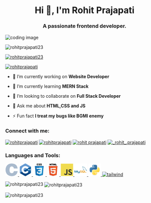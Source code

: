 <h1 align="center">Hi 👋, I'm Rohit Prajapati</h1>
<h3 align="center">A passionate frontend developer.</h3>
<img align="center" width="480" height="270" alt="coding image" src="https://github.com/user-attachments/assets/ea81baae-8d62-4352-b9d3-0f5a531c6eee" />


<p align="left"> <img src="https://komarev.com/ghpvc/?username=rohitprajapati23&label=Profile%20views&color=0e75b6&style=flat" alt="rohitprajapati23" /> </p>

<p align="left"> <a href="https://github.com/ryo-ma/github-profile-trophy"><img src="https://github-profile-trophy.vercel.app/?username=rohitprajapati23" alt="rohitprajapati23" /></a> </p>

<p align="left"> <a href="https://twitter.com/rohitprajapati" target="blank"><img src="https://img.shields.io/twitter/follow/rohitprajapati?logo=twitter&style=for-the-badge" alt="rohitprajapati" /></a> </p>

- 🔭 I’m currently working on **Website Developer**

- 🌱 I’m currently learning **MERN Stack**

- 👯 I’m looking to collaborate on **Full Stack Developer**

- 💬 Ask me about **HTML,CSS and JS**

- ⚡ Fun fact **I treat my bugs like BGMI enemy**

<h3 align="left">Connect with me:</h3>
<p align="left">
<a href="https://twitter.com/rohitprajapati" target="blank"><img align="center" src="https://raw.githubusercontent.com/rahuldkjain/github-profile-readme-generator/master/src/images/icons/Social/twitter.svg" alt="rohitprajapati" height="30" width="40" /></a>
<a href="https://linkedin.com/in/rohitprajapati" target="blank"><img align="center" src="https://raw.githubusercontent.com/rahuldkjain/github-profile-readme-generator/master/src/images/icons/Social/linked-in-alt.svg" alt="rohitprajapati" height="30" width="40" /></a>
<a href="https://fb.com/rohit prajapati" target="blank"><img align="center" src="https://raw.githubusercontent.com/rahuldkjain/github-profile-readme-generator/master/src/images/icons/Social/facebook.svg" alt="rohit prajapati" height="30" width="40" /></a>
<a href="https://instagram.com/_rohit_.prajapati" target="blank"><img align="center" src="https://raw.githubusercontent.com/rahuldkjain/github-profile-readme-generator/master/src/images/icons/Social/instagram.svg" alt="_rohit_.prajapati" height="30" width="40" /></a>
</p>

<h3 align="left">Languages and Tools:</h3>
<p align="left"> <a href="https://www.cprogramming.com/" target="_blank" rel="noreferrer"> <img src="https://raw.githubusercontent.com/devicons/devicon/master/icons/c/c-original.svg" alt="c" width="40" height="40"/> </a> <a href="https://www.w3schools.com/cpp/" target="_blank" rel="noreferrer"> <img src="https://raw.githubusercontent.com/devicons/devicon/master/icons/cplusplus/cplusplus-original.svg" alt="cplusplus" width="40" height="40"/> </a> <a href="https://www.w3schools.com/css/" target="_blank" rel="noreferrer"> <img src="https://raw.githubusercontent.com/devicons/devicon/master/icons/css3/css3-original-wordmark.svg" alt="css3" width="40" height="40"/> </a> <a href="https://www.w3.org/html/" target="_blank" rel="noreferrer"> <img src="https://raw.githubusercontent.com/devicons/devicon/master/icons/html5/html5-original-wordmark.svg" alt="html5" width="40" height="40"/> </a> <a href="https://developer.mozilla.org/en-US/docs/Web/JavaScript" target="_blank" rel="noreferrer"> <img src="https://raw.githubusercontent.com/devicons/devicon/master/icons/javascript/javascript-original.svg" alt="javascript" width="40" height="40"/> </a> <a href="https://www.mysql.com/" target="_blank" rel="noreferrer"> <img src="https://raw.githubusercontent.com/devicons/devicon/master/icons/mysql/mysql-original-wordmark.svg" alt="mysql" width="40" height="40"/> </a> <a href="https://www.python.org" target="_blank" rel="noreferrer"> <img src="https://raw.githubusercontent.com/devicons/devicon/master/icons/python/python-original.svg" alt="python" width="40" height="40"/> </a> <a href="https://tailwindcss.com/" target="_blank" rel="noreferrer"> <img src="https://www.vectorlogo.zone/logos/tailwindcss/tailwindcss-icon.svg" alt="tailwind" width="40" height="40"/> </a> </p>

<p><img align="left" src="https://github-readme-stats.vercel.app/api/top-langs?username=rohitprajapati23&show_icons=true&locale=en&layout=compact" alt="rohitprajapati23" /></p>

<p>&nbsp;<img align="center" src="https://github-readme-stats.vercel.app/api?username=rohitprajapati23&show_icons=true&locale=en" alt="rohitprajapati23" /></p>

<p><img align="center" src="https://github-readme-streak-stats.herokuapp.com/?user=rohitprajapati23&" alt="rohitprajapati23" /></p>
